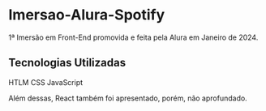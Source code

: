# Imersao-Alura-Spotify
1ª Imersão em Front-End promovida e feita pela Alura em Janeiro de 2024.

## Tecnologias Utilizadas
HTLM
CSS
JavaScript

Além dessas, React também foi apresentado, porém, não aprofundado.
